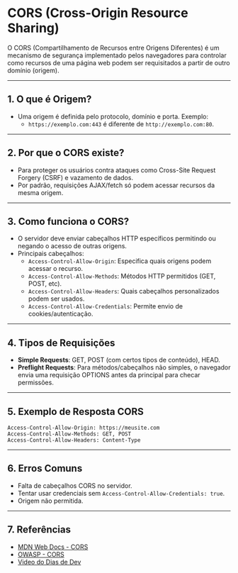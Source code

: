 # CORS (Cross-Origin Resource Sharing)

O CORS (Compartilhamento de Recursos entre Origens Diferentes) é um mecanismo de segurança implementado pelos navegadores para controlar como recursos de uma página web podem ser requisitados a partir de outro domínio (origem).

---

## 1. O que é Origem?

- Uma origem é definida pelo protocolo, domínio e porta. Exemplo:
  - `https://exemplo.com:443` é diferente de `http://exemplo.com:80`.

---

## 2. Por que o CORS existe?

- Para proteger os usuários contra ataques como Cross-Site Request Forgery (CSRF) e vazamento de dados.
- Por padrão, requisições AJAX/fetch só podem acessar recursos da mesma origem.

---

## 3. Como funciona o CORS?

- O servidor deve enviar cabeçalhos HTTP específicos permitindo ou negando o acesso de outras origens.
- Principais cabeçalhos:
  - `Access-Control-Allow-Origin`: Especifica quais origens podem acessar o recurso.
  - `Access-Control-Allow-Methods`: Métodos HTTP permitidos (GET, POST, etc).
  - `Access-Control-Allow-Headers`: Quais cabeçalhos personalizados podem ser usados.
  - `Access-Control-Allow-Credentials`: Permite envio de cookies/autenticação.

---

## 4. Tipos de Requisições

- **Simple Requests**: GET, POST (com certos tipos de conteúdo), HEAD.
- **Preflight Requests**: Para métodos/cabeçalhos não simples, o navegador envia uma requisição OPTIONS antes da principal para checar permissões.

---

## 5. Exemplo de Resposta CORS

```
Access-Control-Allow-Origin: https://meusite.com
Access-Control-Allow-Methods: GET, POST
Access-Control-Allow-Headers: Content-Type
```

---

## 6. Erros Comuns

- Falta de cabeçalhos CORS no servidor.
- Tentar usar credenciais sem `Access-Control-Allow-Credentials: true`.
- Origem não permitida.

---

## 7. Referências

- [MDN Web Docs - CORS](https://developer.mozilla.org/pt-BR/docs/Web/HTTP/CORS)
- [OWASP - CORS](https://owasp.org/www-community/attacks/CORS_OriginHeaderScrutiny)
- [Video do Dias de Dev](https://www.youtube.com/watch?v=Fha6Il-5RYE&t=659s)
